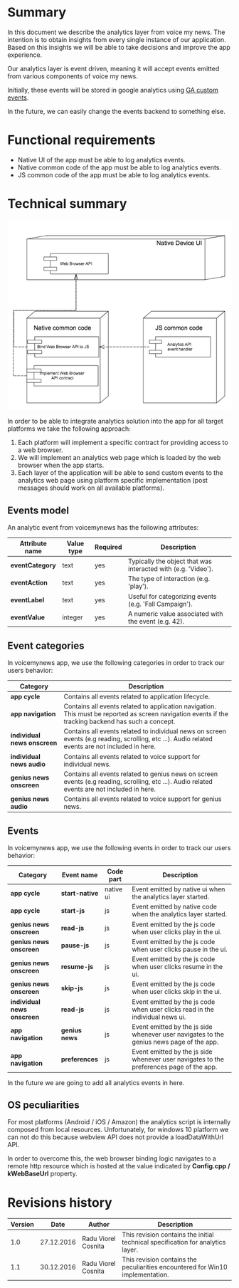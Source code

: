 # Summary

In this document we describe the analytics layer from voice my news. The intention is to obtain insights from every single
instance of our application. Based on this insights we will be able to take decisions and improve the app experience.

Our analytics layer is event driven, meaning it will accept events emitted from various components of voice my news.

Initially, these events will be stored in google analytics using
[GA custom events](https://developers.google.com/analytics/devguides/collection/analyticsjs/events).

In the future, we can easily change the events backend to something else.

# Functional requirements

* Native UI of the app must be able to log analytics events.
* Native common code of the app must be able to log analytics events.
* JS common code of the app must be able to log analytics events.

# Technical summary

![Analytics layer](images/analytics-layer.png?raw=true)

In order to be able to integrate analytics solution into the app for all target platforms we take the following approach:

1. Each platform will implement a specific contract for providing access to a web browser.
1. We will implement an analytics web page which is loaded by the web browser when the app starts.
1. Each layer of the application will be able to send custom events to the analytics web page using platform specific implementation
(post messages should work on all available platforms).

## Events model

An analytic event from voicemynews has the following attributes:

| **Attribute name** | **Value type** | **Required** | **Description** |
| ------------------ | -------------- | ------------ | --------------- |
| **eventCategory**  | text | yes | Typically the object that was interacted with (e.g. 'Video'). |
| **eventAction**    | text | yes | The type of interaction (e.g. 'play'). |
| **eventLabel**     | text | yes | Useful for categorizing events (e.g. 'Fall Campaign'). |
| **eventValue**     | integer | yes | A numeric value associated with the event (e.g. 42). |

## Event categories

In voicemynews app, we use the following categories in order to track our users behavior:

| **Category** | **Description** |
| ------------ | --------------- |
| **app cycle** | Contains all events related to application lifecycle. |
| **app navigation** | Contains all events related to application navigation. This must be reported as screen navigation events if the tracking backend has such a concept. |
| **individual news onscreen** | Contains all events related to individual news on screen events (e.g reading, scrolling, etc ...). Audio related events are not included in here. |
| **individual news audio** | Contains all events related to voice support for individual news. |
| **genius news onscreen** | Contains all events related to genius news on screen events (e.g reading, scrolling, etc ...). Audio related events are not included in here. |
| **genius news audio** | Contains all events related to voice support for genius news. |

## Events

In voicemynews app, we use the following events in order to track our users behavior:

| **Category** | **Event name** | **Code part** | **Description** |
| ------------ | -------------- | ------------- | --------------- |
|**app cycle** | **start-native** | native ui | Event emitted by native ui when the analytics layer started. |
|**app cycle** | **start-js** | js | Event emitted by native code when the analytics layer started. |
| **genius news onscreen** | **read-js** | js | Event emitted by the js code when user clicks play in the ui. |
| **genius news onscreen** | **pause-js** | js | Event emitted by the js code when user clicks pause in the ui. |
| **genius news onscreen** | **resume-js** | js | Event emitted by the js code when user clicks resume in the ui. |
| **genius news onscreen** | **skip-js** | js | Event emitted by the js code when user clicks skip in the ui. |
| **individual news onscreen** | **read-js** | js | Event emitted by the js code when user clicks read in the individual news ui. |
| **app navigation** | **genius news** | js | Event emitted by the js side whenever user navigates to the genius news page of the app. |
| **app navigation** | **preferences** | js | Event emitted by the js side whenever user navigates to the preferences page of the app. |

In the future we are going to add all analytics events in here.

## OS peculiarities

For most platforms (Android / iOS / Amazon) the analytics script is internally composed from local resources. Unfortunately, for windows 10 platform we can not do this because webview API does not provide a loadDataWithUrl API.

In order to overcome this, the web browser binding logic navigates to a remote http resource which is hosted at the value indicated by **Config<Env>.cpp / kWebBaseUrl** property.

# Revisions history

| **Version** | **Date** | **Author** | **Description** |
|-------------|----------|------------|-----------------|
| 1.0 | 27.12.2016 | Radu Viorel Cosnita | This revision contains the initial technical specification for analytics layer. |
| 1.1 | 30.12.2016 | Radu Viorel Cosnita | This revision contains the peculiarities encountered for Win10 implementation. |